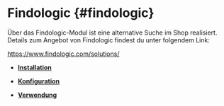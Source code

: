 # Findologic {#findologic}

Über das Findologic-Modul ist eine alternative Suche im Shop realisiert. Details zum Angebot von Findologic findest du unter folgendem Link:

https://www.findologic.com/solutions/

-   **[Installation](7_4_7_1_Installation.md)**  

-   **[Konfiguration](7_4_7_2_Konfiguration.md)**  

-   **[Verwendung](7_4_7_3_Verwendung.md)**  





